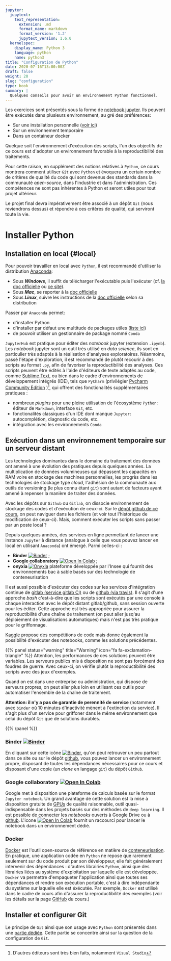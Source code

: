 ```yaml
---
jupyter:
  jupytext:
    text_representation:
      extension: .md
      format_name: markdown
      format_version: '1.2'
      jupytext_version: 1.6.0
  kernelspec:
    display_name: Python 3
    language: python
    name: python3
title: "Configuration de Python"
date: 2020-07-16T13:00:00Z
draft: false
weight: 20
slug: "configuration"
type: book
summary: |
  Quelques conseils pour avoir un environnement Python fonctionnel.
---
```


Les exercices sont présentés sous la
forme de [notebook jupyter](https://jupyter-notebook.readthedocs.io/en/stable/). Ils peuvent être exécutés
dans plusieurs environnement, au gré des préférences:

* Sur une installation personnelle ([voir ici](#local))
* Sur un environnement temporaire
* Dans un containeur docker

Quelque soit l'environnement d'exécution des scripts, l'un des objectifs
de ce cours est d'adopter un environnement favorable à la reproductibilité
des traitements.

Pour cette raison, en supplément des notions relatives
à `Python`, ce cours montrera comment utiliser `Git` avec `Python` et
évoquera un
certain nombre de critères de qualité du code qui sont devenus
des standards dans la communauté *open-source*, dans l'industrie et dans
l'administration. Ces compétences ne sont pas inhérentes à Python et seront
utiles pour tout projet ultérieur.

Le projet final devra impérativement
être associé à un dépôt `Git` (nous reviendrons dessus) et répondre à
ces critères de qualité, qui serviront toute la vie.

# Installer Python

## Installation en local {#local}

Pour pouvoir travailler en local avec `Python`, il est recommandé d'utiliser
la distribution [Anaconda](https://docs.anaconda.com/anaconda/install/):

* Sous **_Windows_**, il suffit de télécharger l'exécutable puis
l'exécuter (cf. [la doc officielle](https://docs.anaconda.com/anaconda/install/windows/)
ou [ce site](https://mrmint.fr/installer-environnement-python-machine-learning-anaconda)).
* Sous **_Mac_**, se reporter à la [doc officielle](https://docs.anaconda.com/anaconda/install/mac-os/)
* Sous **_Linux_**, suivre les instructions de la [doc officielle](https://docs.anaconda.com/anaconda/install/linux/) selon sa distribution

Passer par `Anaconda` permet:

* d'installer Python
* d'installer par défaut une multitude de packages utiles
([liste ici](https://docs.anaconda.com/anaconda/packages/py3.6_win-64/))
* de pouvoir utiliser un gestionnaire de package nommé `Conda`

`JupyterHub` est pratique pour éditer des *notebook* jupyter (extension `.ipynb`).
Les *notebook* jupyter sont un outil très utilisé en *data science*, ils sont en
particulier très adaptés à la réalisation d'analyses exploratoires.
Néanmoins, passé l'étape d'exploration, il est recommandé de plutôt recourir à des
scripts au format `.py`, afin de favoriser la reproductibilité des analyses.
Ces scripts peuvent être édités à l'aide d'éditeurs de texte adaptés au code, comme
[Sublime Text](https://www.sublimetext.com), ou bien dans le cadre d'environnements de
développement intégrés (IDE), tels que
`PyCharm` (privilégier [Pycharm Community Edition](https://www.jetbrains.com/pycharm/)
)[^1], qui offrent des fonctionalités supplémentaires pratiques :

[^1]: D'autres éditeurs sont très bien faits, notamment `Visual Studio`

* nombreux *plugins* pour une pleine utilisation de l'écosystème `Python`: éditeur de `Markdown`,
interface `Git`, etc.
* fonctionalités classiques d'un IDE dont manque `Jupyter`: autocomplétion, diagnostic du code, etc.
* intégration avec les environnements `Conda`

## Exécution dans un environnement temporaire sur un serveur distant

Les technologies dominantes dans le domaine du traitement des données ont amené à une évolution des pratiques
depuis quelques années. La multiplication de données volumineuses qui dépassent les capacités en RAM
voire en stockage des machines personnelles, les progrès dans les technologies de stockage type *cloud*,
l'adhésion de la communauté aux outils de versioning (le plus connu étant `git`) sont autant de facteurs
ayant amené à repenser la manière de traiter des données.


Avec les dépôts sur `Github` ou `Gitlab`, on dissocie environnement de stockage des codes et
d'exécution de ceux-ci. Sur le
[dépôt github de ce cours](https://github.com/linogaliana/python-datascientist), on peut
naviguer dans les fichiers (et voir tout l'historique de modification de ceux-ci). Mais,
comment exécuter les scripts sans passer par un poste local ?

Depuis quelques années, des services en ligne permettant de
lancer une instance `Jupyter` à distance (analogue à celle que vous pouvez
lancer en local en utilisant `Anaconda`) ont émergé. Parmi celles-ci :

* **__Binder__** [![Binder](https://mybinder.org/badge_logo.svg)](https://mybinder.org/v2/gh/linogaliana/python-datascientist/master) ;
* **Google collaboratory**
[![Open In Colab](https://colab.research.google.com/assets/colab-badge.svg)](http://colab.research.google.com/github/linogaliana/python-datascientist/blob/pandas_intro/static/notebooks/numpy.ipynb)
;
* __onyxia__ [![Onyxia](https://img.shields.io/badge/launch-onyxia-blue)](https://datalab.sspcloud.fr/my-lab/catalogue/inseefrlab-helm-charts-datascience/jupyter/deploiement?resources.requests.memory=4096Mi) plateforme développée par l'Insee qui fournit des environnements bac à sable basés sur des technologie de conteneurisation


Il est aussi possible d'exécuter des codes sur les services d'intégration continue de
[gitlab (service gitlab CI)](https://medium.com/metro-platform/continuous-integration-for-python-3-in-gitlab-e1b4446be76b)
ou de [github (via travis)](https://docs.travis-ci.com/user/languages/python/). Il s'agit d'une approche
*bash* c'est-à-dire que les scripts sont exécutés par une console à chaque interaction avec le dépôt
distant gitlab/github, sans session ouverte pour les éditer. Cette approche est très appropriée
pour assurer la reproductibilité d'une chaîne de traitement (on peut aller jusq'au
déploiement de visualisations automatiques) mais n'est pas très pratique pour
le griffonnage.

[Kaggle](https://www.kaggle.com/notebooks) propose des compétitions de code mais
donne également la possibilité d'exécuter des notebooks,
comme les solutions précédentes.

{{% panel status="warning" title="Warning" icon="fa fa-exclamation-triangle" %}}
Attention, les performances de ces solutions peuvent être variables. Les serveurs publics mis à disposition
ne sont pas forcément des foudres de guerre. Avec ceux-ci,
on vérifie plutôt la reproductibilité des scripts avec des jeux d'exemples.

Quand on est dans une entreprise ou administration, qui dispose de serveurs propres,
on peut aller plus loin en utilisant ces outils
pour automatiser l'ensemble de la chaîne de traitement.

**Attention: il n'y a pas de garantie de perennité de service** (notamment avec `binder` où
10 minutes d'inactivité mènent à l'extinction du service). Il s'agit plus d'un service pour griffoner
dans le même environnement que celui du dépôt `Git` que de solutions durables.

{{% /panel %}}


### Binder [![Binder](https://mybinder.org/badge_logo.svg)](https://mybinder.org/v2/gh/linogaliana/python-datascientist/master)

En cliquant sur cette icône
[![Binder](https://mybinder.org/badge_logo.svg)](https://mybinder.org/v2/gh/linogaliana/python-datascientist/master),
qu'on peut retrouver un peu partout dans ce site ou sur le dépôt
[github](https://github.com/linogaliana/python-datascientist), vous pouvez lancer un environnement propre,
disposant de toutes les dépendances nécessaires pour ce cours et disposant d'une copie
(un *clone* en langage `git`) du dépôt `Github`.



### Google collaboratory [![Open In Colab](https://colab.research.google.com/assets/colab-badge.svg)](https://colab.research.google.com/github/googlecolab/colabtools/blob/master/notebooks/colab-github-demo.ipynb)

Google met à disposition une plateforme de calculs basée sur le format `Jupyter notebook`.
Un grand avantage de cette solution est la mise à disposition gratuite de
[GPUs](https://fr.wikipedia.org/wiki/Processeur_graphique) de qualité raisonnable,
outil quasi-indispensable dans les projets basés sur des méthodes de `deep learning`.
Il est possible de connecter les *notebooks* ouverts à Google Drive ou à
[github](https://colab.research.google.com/github/googlecolab/colabtools/blob/master/notebooks/colab-github-demo.ipynb). L'icone
[![Open In Colab](https://colab.research.google.com/assets/colab-badge.svg)](https://colab.research.google.com/github/googlecolab/colabtools/blob/master/notebooks/colab-github-demo.ipynb)
fournit un raccourci pour lancer le notebook dans un environnement dédié.


### Docker

[Docker](https://www.docker.com/) est l'outil open-source de référence en matière de
[conteneurisation](https://fr.wikipedia.org/wiki/Conteneur_(informatique)).
En pratique, une application codée en `Python` ne repose que rarement seulement sur
du code produit par son développeur, elle fait généralement intervenir des dépendances :
d'autres librairies `Python`, ainsi que des librairies liées au système d'exploitation
sur laquelle elle est développée. `Docker` va permettre d'empaqueter l'application ainsi
que toutes ses dépendances et rendre son exécution portable, c'est à dire indépendante
du système sur laquelle elle est éxécutée. Par exemple, `Docker` est utilisé dans
le cadre de cours afin d'assurer la reproductibilité des exemples (voir les détails
sur la page [GitHub](https://github.com/linogaliana/python-datascientist) du cours.)

## Installer et configurer Git

Le principe de `Git` ainsi que son usage avec `Python` sont présentés dans
une [partie dédiée](/course/git). Cette partie se concentre ainsi sur la question
de la configuration de `Git`.

